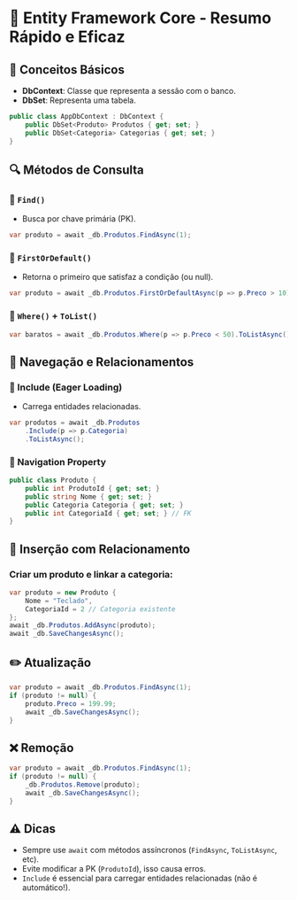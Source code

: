 # 🌱 Entity Framework Core - Resumo Rápido e Eficaz

## 🧱 Conceitos Básicos
- **DbContext**: Classe que representa a sessão com o banco.
- **DbSet<T>**: Representa uma tabela.
```csharp
public class AppDbContext : DbContext {
    public DbSet<Produto> Produtos { get; set; }
    public DbSet<Categoria> Categorias { get; set; }
}
```

## 🔍 Métodos de Consulta

### 🔹 `Find()`
- Busca por chave primária (PK).
```csharp
var produto = await _db.Produtos.FindAsync(1);
```

### 🔹 `FirstOrDefault()`
- Retorna o primeiro que satisfaz a condição (ou null).
```csharp
var produto = await _db.Produtos.FirstOrDefaultAsync(p => p.Preco > 10);
```

### 🔹 `Where()` + `ToList()`
```csharp
var baratos = await _db.Produtos.Where(p => p.Preco < 50).ToListAsync();
```

## 🔄 Navegação e Relacionamentos

### 🔹 Include (Eager Loading)
- Carrega entidades relacionadas.
```csharp
var produtos = await _db.Produtos
    .Include(p => p.Categoria)
    .ToListAsync();
```

### 🔹 Navigation Property
```csharp
public class Produto {
    public int ProdutoId { get; set; }
    public string Nome { get; set; }
    public Categoria Categoria { get; set; }
    public int CategoriaId { get; set; } // FK
}
```

## 💾 Inserção com Relacionamento

### Criar um produto e linkar a categoria:
```csharp
var produto = new Produto {
    Nome = "Teclado",
    CategoriaId = 2 // Categoria existente
};
await _db.Produtos.AddAsync(produto);
await _db.SaveChangesAsync();
```

## ✏️ Atualização
```csharp
var produto = await _db.Produtos.FindAsync(1);
if (produto != null) {
    produto.Preco = 199.99;
    await _db.SaveChangesAsync();
}
```

## ❌ Remoção
```csharp
var produto = await _db.Produtos.FindAsync(1);
if (produto != null) {
    _db.Produtos.Remove(produto);
    await _db.SaveChangesAsync();
}
```

## ⚠️ Dicas
- Sempre use `await` com métodos assíncronos (`FindAsync`, `ToListAsync`, etc).
- Evite modificar a PK (`ProdutoId`), isso causa erros.
- `Include` é essencial para carregar entidades relacionadas (não é automático!).